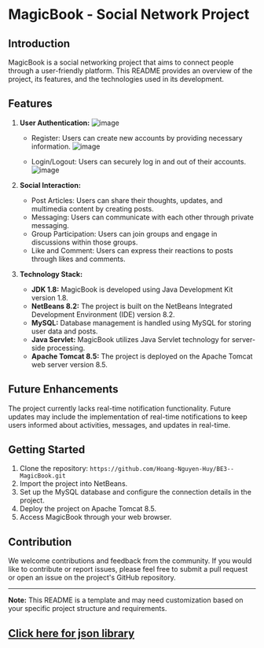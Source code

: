 # MagicBook - Social Network Project

## Introduction
MagicBook is a social networking project that aims to connect people through a user-friendly platform. This README provides an overview of the project, its features, and the technologies used in its development.

## Features
1. **User Authentication:**
   ![image](https://github.com/Hoang-Nguyen-Huy/BE3--MagicBook/assets/121879570/f2050f0b-fdaa-4d4e-929b-368507ba778e)
   
   - Register: Users can create new accounts by providing necessary information.
   ![image](https://github.com/Hoang-Nguyen-Huy/BE3--MagicBook/assets/121879570/de4baaef-526b-4321-91ee-be745bf485fa)

   - Login/Logout: Users can securely log in and out of their accounts.
    ![image](https://github.com/Hoang-Nguyen-Huy/BE3--MagicBook/assets/121879570/632d2ae3-0435-4c82-90b1-99ed94550eea)

3. **Social Interaction:**
   - Post Articles: Users can share their thoughts, updates, and multimedia content by creating posts.
   - Messaging: Users can communicate with each other through private messaging.
   - Group Participation: Users can join groups and engage in discussions within those groups.
   - Like and Comment: Users can express their reactions to posts through likes and comments.

4. **Technology Stack:**
   - **JDK 1.8:** MagicBook is developed using Java Development Kit version 1.8.
   - **NetBeans 8.2:** The project is built on the NetBeans Integrated Development Environment (IDE) version 8.2.
   - **MySQL:** Database management is handled using MySQL for storing user data and posts.
   - **Java Servlet:** MagicBook utilizes Java Servlet technology for server-side processing.
   - **Apache Tomcat 8.5:** The project is deployed on the Apache Tomcat web server version 8.5.

## Future Enhancements
The project currently lacks real-time notification functionality. Future updates may include the implementation of real-time notifications to keep users informed about activities, messages, and updates in real-time.

## Getting Started
1. Clone the repository: `https://github.com/Hoang-Nguyen-Huy/BE3--MagicBook.git`
2. Import the project into NetBeans.
3. Set up the MySQL database and configure the connection details in the project.
4. Deploy the project on Apache Tomcat 8.5.
5. Access MagicBook through your web browser.

## Contribution
We welcome contributions and feedback from the community. If you would like to contribute or report issues, please feel free to submit a pull request or open an issue on the project's GitHub repository.

---

**Note:** This README is a template and may need customization based on your specific project structure and requirements. 
## [Click here for json library](http://www.java2s.com/Code/Jar/c/Downloadcomfasterxmljacksoncorejar.htm)
